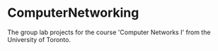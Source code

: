 # ComputerNetworking
The group lab projects for the course 'Computer Networks I' from the University of Toronto.
